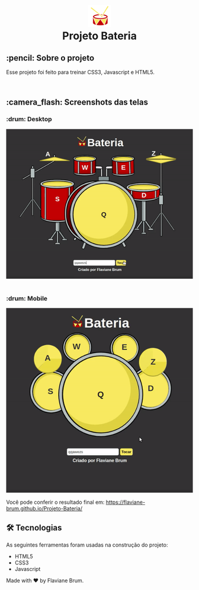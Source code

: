 <h1 align="center">
<br>
<img src="./screens/icone.svg" width="60" height="60" >
<br>
Projeto Bateria
<h2>:pencil: Sobre o projeto</h2>
<p>
 Esse projeto foi feito para treinar CSS3, Javascript e HTML5.
</p>
<br>

<div >
  <h2>:camera_flash: Screenshots das telas</h2>
  <h3  align="left">:drum: Desktop</h3>
  <img   src="./screens/desktop.gif" />
  <br><br>
  <h3 align="left" >:drum: Mobile</h3>
  <img   src="./screens/mobile.gif"  />
 
</div>
<div>
<p>Você pode conferir o resultado final em: 
<a href="https://flaviane-brum.github.io/Projeto-Bateria/"> https://flaviane-brum.github.io/Projeto-Bateria/
</a>
</p>
</div>

<h2> 🛠 Tecnologias </h2>
As seguintes ferramentas foram usadas na construção do projeto:

- HTML5
- CSS3
- Javascript

Made with :hearts: by Flaviane Brum.

